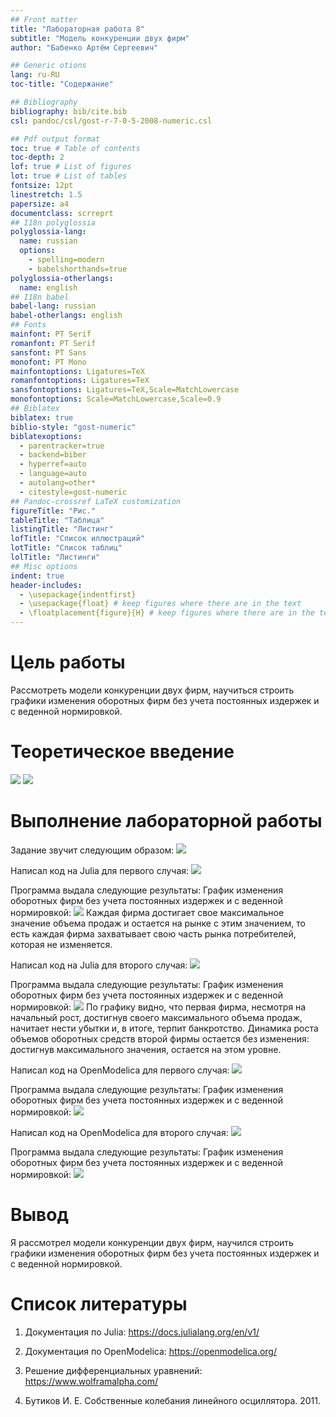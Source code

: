 ```yaml
---
## Front matter
title: "Лабораторная работа 8"
subtitle: "Модель конкуренции двух фирм"
author: "Бабенко Артём Сергеевич"

## Generic otions
lang: ru-RU
toc-title: "Содержание"

## Bibliography
bibliography: bib/cite.bib
csl: pandoc/csl/gost-r-7-0-5-2008-numeric.csl

## Pdf output format
toc: true # Table of contents
toc-depth: 2
lof: true # List of figures
lot: true # List of tables
fontsize: 12pt
linestretch: 1.5
papersize: a4
documentclass: scrreprt
## I18n polyglossia
polyglossia-lang:
  name: russian
  options:
	- spelling=modern
	- babelshorthands=true
polyglossia-otherlangs:
  name: english
## I18n babel
babel-lang: russian
babel-otherlangs: english
## Fonts
mainfont: PT Serif
romanfont: PT Serif
sansfont: PT Sans
monofont: PT Mono
mainfontoptions: Ligatures=TeX
romanfontoptions: Ligatures=TeX
sansfontoptions: Ligatures=TeX,Scale=MatchLowercase
monofontoptions: Scale=MatchLowercase,Scale=0.9
## Biblatex
biblatex: true
biblio-style: "gost-numeric"
biblatexoptions:
  - parentracker=true
  - backend=biber
  - hyperref=auto
  - language=auto
  - autolang=other*
  - citestyle=gost-numeric
## Pandoc-crossref LaTeX customization
figureTitle: "Рис."
tableTitle: "Таблица"
listingTitle: "Листинг"
lofTitle: "Список иллюстраций"
lotTitle: "Список таблиц"
lolTitle: "Листинги"
## Misc options
indent: true
header-includes:
  - \usepackage{indentfirst}
  - \usepackage{float} # keep figures where there are in the text
  - \floatplacement{figure}{H} # keep figures where there are in the text
---
```


# Цель работы

Рассмотреть модели конкуренции двух фирм, научиться строить графики изменения оборотных фирм без учета постоянных издержек и с веденной нормировкой.


# Теоретическое введение

![](image/1.png) 
![](image/2.png) 

# Выполнение лабораторной работы
Задание звучит следующим образом:
![](image/3.png) 

Написал код на Julia для первого случая: 
![](image/4.png)

Программа выдала следующие результаты:
График изменения оборотных фирм без учета постоянных издержек и с веденной нормировкой:
![](image/5.png) 
Каждая фирма достигает свое максимальное значение объема продаж и остается на рынке с этим значением, то есть каждая фирма захватывает свою часть рынка потребителей, которая не изменяется.

Написал код на Julia для второго случая: 
![](image/6.png)

Программа выдала следующие результаты:
График изменения оборотных фирм без учета постоянных издержек и с веденной нормировкой:
![](image/7.png) 
По графику видно, что первая фирма, несмотря на начальный рост, достигнув своего максимального объема продаж, начитает нести убытки и, в итоге, терпит банкротство. Динамика роста объемов оборотных средств второй фирмы остается без изменения: достигнув максимального значения, остается на этом 
уровне.


Написал код на OpenModelica для первого случая: 
![](image/8.png)

Программа выдала следующие результаты:
График изменения оборотных фирм без учета постоянных издержек и с веденной нормировкой:
![](image/9.png) 

Написал код на OpenModelica для второго случая: 
![](image/10.png)

Программа выдала следующие результаты:
График изменения оборотных фирм без учета постоянных издержек и с веденной нормировкой:
![](image/11.png) 


# Вывод

Я рассмотрел модели конкуренции двух фирм, научился строить графики изменения оборотных фирм без учета постоянных издержек и с веденной нормировкой.


# Список литературы

1. Документация по Julia: https://docs.julialang.org/en/v1/

2. Документация по OpenModelica: https://openmodelica.org/

3. Решение дифференциальных уравнений: https://www.wolframalpha.com/

4. Бутиков И. Е. Собственные колебания линейного осциллятора. 2011.